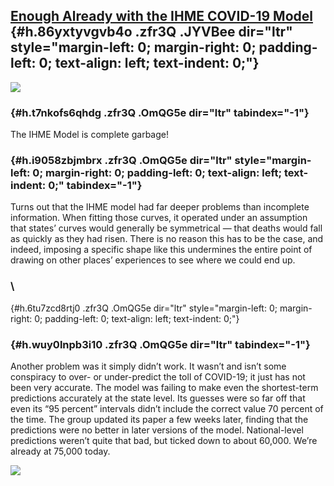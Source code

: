 
[Enough Already with the IHME COVID-19 Model](https://www.google.com/url?q=https%3A%2F%2Fwww.nationalreview.com%2F2020%2F05%2Fenough-already-with-the-ihme-covid-19-model%2F&sa=D&sntz=1&usg=AFQjCNGl3YSx9aIgEEul0U70oyvyYrAeIg) {#h.86yxtyvgvb4o .zfr3Q .JYVBee dir="ltr" style="margin-left: 0; margin-right: 0; padding-left: 0; text-align: left; text-indent: 0;"}
--------------------------------------------------------------------------------------------------------------------------------------------------------------------------------------------------------------------------------

[![](https://lh5.googleusercontent.com/S1FzdnZ6IDAPCZC0HSE9_go9EnU6tlQyFspTZNB9ff4jzIcf1LsFCM4JkF8AC5_3SBP7MoNkM_5fPFqn7WXsw7fTBu5ohXZO_elJvAqgzfzg19HbVTo=w1280)](https://www.google.com/url?q=https%3A%2F%2Fredcap.med.usc.edu%2Fsurveys%2F%3Fs%3DJ7KEL4YTKT&sa=D&sntz=1&usg=AFQjCNGgmJPVlIxKzdq9Pd16K5HC0kstRQ)

###  {#h.t7nkofs6qhdg .zfr3Q .OmQG5e dir="ltr" tabindex="-1"}

[](#h.t7nkofs6qhdg)

The IHME Model is complete garbage!

###  {#h.i9058zbjmbrx .zfr3Q .OmQG5e dir="ltr" style="margin-left: 0; margin-right: 0; padding-left: 0; text-align: left; text-indent: 0;" tabindex="-1"}

[](#h.i9058zbjmbrx)

Turns out that the IHME model had far deeper problems than incomplete
information. When fitting those curves, it operated under an assumption
that states’ curves would generally be symmetrical — that deaths would
fall as quickly as they had risen. There is no reason this has to be the
case, and indeed, imposing a specific shape like this undermines the
entire point of drawing on other places’ experiences to see where we
could end up.

### \
 {#h.6tu7zcd8rtj0 .zfr3Q .OmQG5e dir="ltr" style="margin-left: 0; margin-right: 0; padding-left: 0; text-align: left; text-indent: 0;"}

###  {#h.wuy0lnpb3i10 .zfr3Q .OmQG5e dir="ltr" tabindex="-1"}

[](#h.wuy0lnpb3i10)

Another problem was it simply didn’t work. It wasn’t and isn’t some
conspiracy to over- or under-predict the toll of COVID-19; it just has
not been very accurate. The model was failing to make even the
shortest-term predictions accurately at the state level. Its guesses
were so far off that even its “95 percent” intervals didn’t include the
correct value 70 percent of the time. The group updated its paper a few
weeks later, finding that the predictions were no better in later
versions of the model. National-level predictions weren’t quite that
bad, but ticked down to about 60,000. We’re already at 75,000 today.

![](https://lh3.googleusercontent.com/jSjVl_ZENg1bvbo5MHH4xMHieeU4Y2rZHNjFh308kOY5BevhdUXDZgxiZONbqRbgEilTGmsPnZgOgPM0TC72OkV3MXDB5cYiO2nov8m82LsuJTo-g3A=w1280)
